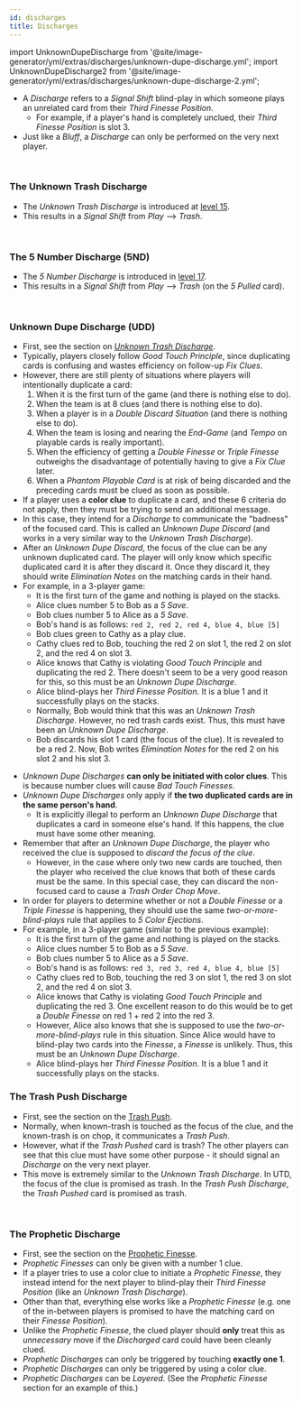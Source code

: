 ```yaml
---
id: discharges
title: Discharges
---
```


import UnknownDupeDischarge from '@site/image-generator/yml/extras/discharges/unknown-dupe-discharge.yml';
import UnknownDupeDischarge2 from '@site/image-generator/yml/extras/discharges/unknown-dupe-discharge-2.yml';

- A *Discharge* refers to a *Signal Shift* blind-play in which someone plays an unrelated card from their *Third Finesse Position*.
  - For example, if a player's hand is completely unclued, their *Third Finesse Position* is slot 3.
- Just like a *Bluff*, a *Discharge* can only be performed on the very next player.

<br />

### The Unknown Trash Discharge

- The *Unknown Trash Discharge* is introduced at [level 15](../level-15.md#the-unknown-trash-discharge-1-for-1-form-utd).
- This results in a *Signal Shift* from *Play* --> *Trash*.

<br />

### The 5 Number Discharge (5ND)

- The *5 Number Discharge* is introduced in [level 17](../level-17.md#5-number-discharge-5nd).
- This results in a *Signal Shift* from *Play* --> *Trash* (on the *5 Pulled* card).

<br />

### Unknown Dupe Discharge (UDD)

- First, see the section on *[Unknown Trash Discharge](../level-15.md#the-unknown-trash-discharge-1-for-1-form-utd)*.
- Typically, players closely follow *Good Touch Principle*, since duplicating cards is confusing and wastes efficiency on follow-up *Fix Clues*.
- However, there are still plenty of situations where players will intentionally duplicate a card:
  1. When it is the first turn of the game (and there is nothing else to do).
  1. When the team is at 8 clues (and there is nothing else to do).
  1. When a player is in a *Double Discard Situation* (and there is nothing else to do).
  1. When the team is losing and nearing the *End-Game* (and *Tempo* on playable cards is really important).
  1. When the efficiency of getting a *Double Finesse* or *Triple Finesse* outweighs the disadvantage of potentially having to give a *Fix Clue* later.
  1. When a *Phantom Playable Card* is at risk of being discarded and the preceding cards must be clued as soon as possible.
- If a player uses a **color clue** to duplicate a card, and these 6 criteria do not apply, then they must be trying to send an additional message.
- In this case, they intend for a *Discharge* to communicate the "badness" of the focused card. This is called an *Unknown Dupe Discard* (and works in a very similar way to the *Unknown Trash Discharge*).
- After an *Unknown Dupe Discard*, the focus of the clue can be any unknown duplicated card. The player will only know which specific duplicated card it is after they discard it. Once they discard it, they should write *Elimination Notes* on the matching cards in their hand.
- For example, in a 3-player game:
  - It is the first turn of the game and nothing is played on the stacks.
  - Alice clues number 5 to Bob as a *5 Save*.
  - Bob clues number 5 to Alice as a *5 Save*.
  - Bob's hand is as follows: `red 2, red 2, red 4, blue 4, blue [5]`
  - Bob clues green to Cathy as a play clue.
  - Cathy clues red to Bob, touching the red 2 on slot 1, the red 2 on slot 2, and the red 4 on slot 3.
  - Alice knows that Cathy is violating *Good Touch Principle* and duplicating the red 2. There doesn't seem to be a very good reason for this, so this must be an *Unknown Dupe Discharge*.
  - Alice blind-plays her *Third Finesse Position*. It is a blue 1 and it successfully plays on the stacks.
  - Normally, Bob would think that this was an *Unknown Trash Discharge*. However, no red trash cards exist. Thus, this must have been an *Unknown Dupe Discharge*.
  - Bob discards his slot 1 card (the focus of the clue). It is revealed to be a red 2. Now, Bob writes *Elimination Notes* for the red 2 on his slot 2 and his slot 3.

<UnknownDupeDischarge />

- *Unknown Dupe Discharges* **can only be initiated with color clues**. This is because number clues will cause *Bad Touch Finesses*.
- *Unknown Dupe Discharges* only apply if **the two duplicated cards are in the same person's hand**.
  - It is explicitly illegal to perform an *Unknown Dupe Discharge* that duplicates a card in someone else's hand. If this happens, the clue must have some other meaning.
- Remember that after an *Unknown Dupe Discharge*, the player who received the clue is supposed to *discard the focus of the clue*.
  - However, in the case where only two new cards are touched, then the player who received the clue knows that both of these cards must be the same. In this special case, they can discard the non-focused card to cause a *Trash Order Chop Move*.
- In order for players to determine whether or not a *Double Finesse* or a *Triple Finesse* is happening, they should use the same *two-or-more-blind-plays* rule that applies to *5 Color Ejections*.
- For example, in a 3-player game (similar to the previous example):
  - It is the first turn of the game and nothing is played on the stacks.
  - Alice clues number 5 to Bob as a *5 Save*.
  - Bob clues number 5 to Alice as a *5 Save*.
  - Bob's hand is as follows: `red 3, red 3, red 4, blue 4, blue [5]`
  - Cathy clues red to Bob, touching the red 3 on slot 1, the red 3 on slot 2, and the red 4 on slot 3.
  - Alice knows that Cathy is violating *Good Touch Principle* and duplicating the red 3. One excellent reason to do this would be to get a *Double Finesse* on red 1 + red 2 into the red 3.
  - However, Alice also knows that she is supposed to use the *two-or-more-blind-plays* rule in this situation. Since Alice would have to blind-play two cards into the *Finesse*, a *Finesse* is unlikely. Thus, this must be an *Unknown Dupe Discharge*.
  - Alice blind-plays her *Third Finesse Position*. It is a blue 1 and it successfully plays on the stacks.

<UnknownDupeDischarge2 />

### The Trash Push Discharge

- First, see the section on the [Trash Push](../level-13.md#the-trash-push).
- Normally, when known-trash is touched as the focus of the clue, and the known-trash is on chop, it communicates a *Trash Push*.
- However, what if the *Trash Pushed* card is trash? The other players can see that this clue must have some other purpose - it should signal an *Discharge* on the very next player.
- This move is extremely similar to the *Unknown Trash Discharge*. In UTD, the focus of the clue is promised as trash. In the *Trash Push Discharge*, the *Trash Pushed* card is promised as trash.

<br />

### The Prophetic Discharge

- First, see the section on the [Prophetic Finesse](special-finesses.md#the-prophetic-finesse-for-1s).
- *Prophetic Finesses* can only be given with a number 1 clue.
- If a player tries to use a color clue to initiate a *Prophetic Finesse*, they instead intend for the next player to blind-play their *Third Finesse Position* (like an *Unknown Trash Discharge*).
- Other than that, everything else works like a *Prophetic Finesse* (e.g. one of the in-between players is promised to have the matching card on their *Finesse Position*).
- Unlike the *Prophetic Finesse*, the clued player should **only** treat this as *unnecessary* move if the *Discharged* card could have been cleanly clued.
- *Prophetic Discharges* can only be triggered by touching **exactly one 1**.
- *Prophetic Discharges* can only be triggered by using a color clue.
- *Prophetic Discharges* can be *Layered*. (See the *Prophetic Finesse* section for an example of this.)
